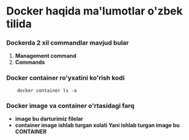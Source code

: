 # Docker haqida ma'lumotlar o'zbek tilida

### Dockerda 2 xil commandlar mavjud bular

1. __Management command__
2. __Commands__

### Docker container ro'yxatini ko'rish kodi

        docker container ls -a

### Docker image va container o'rtasidagi farq

* __image bu darturimiz filelar__
* __container image ishlab turgan xolati Yani ishlab turgan image bu CONTAINER__